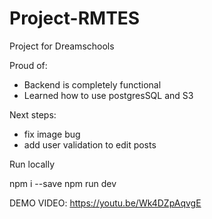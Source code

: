# Project-RMTES

Project for Dreamschools

Proud of:
- Backend is completely functional
- Learned how to use postgresSQL and S3

Next steps:
- fix image bug
- add user validation to edit posts

Run locally

npm i --save
npm run dev

DEMO VIDEO: https://youtu.be/Wk4DZpAqvgE
